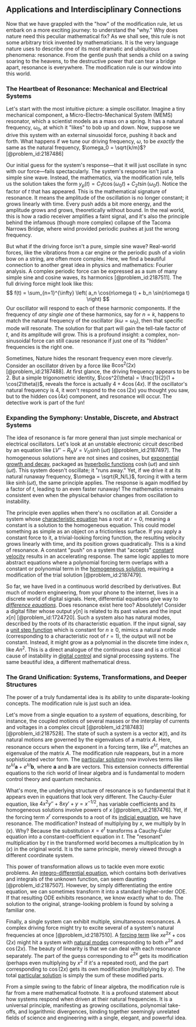 ## Applications and Interdisciplinary Connections

Now that we have grappled with the "how" of the modification rule, let us embark on a more exciting journey: to understand the "why." Why does nature need this peculiar mathematical fix? As we shall see, this rule is not some arbitrary trick invented by mathematicians. It is the very language nature uses to describe one of its most dramatic and ubiquitous phenomena: resonance. From the gentle push that sends a child on a swing soaring to the heavens, to the destructive power that can tear a bridge apart, resonance is everywhere. The modification rule is our window into this world.

### The Heartbeat of Resonance: Mechanical and Electrical Systems

Let's start with the most intuitive picture: a simple oscillator. Imagine a tiny mechanical component, a Micro-Electro-Mechanical System (MEMS) resonator, which a scientist models as a mass on a spring. It has a natural frequency, $\omega_0$, at which it "likes" to bob up and down. Now, suppose we drive this system with an external sinusoidal force, pushing it back and forth. What happens if we tune our driving frequency, $\omega$, to be *exactly* the same as the natural frequency, $\omega_0 = \sqrt{k/m}$? [@problem_id:2187486]

Our initial guess for the system's response—that it will just oscillate in sync with our force—fails spectacularly. The system's response isn't just a simple sine wave. Instead, the mathematics, via the modification rule, tells us the solution takes the form $y_p(t) = C_1 t \cos(\omega_0 t) + C_2 t \sin(\omega_0 t)$. Notice the factor of $t$ that has appeared. This is the mathematical signature of resonance. It means the amplitude of the oscillation is no longer constant; it grows linearly with time. Every push adds a bit more energy, and the amplitude grows and grows, theoretically without bound. In the real world, this is how a radio receiver amplifies a faint signal, and it's also the principle behind the infamous (though more complex) collapse of the Tacoma Narrows Bridge, where wind provided periodic pushes at just the wrong frequency.

But what if the driving force isn't a pure, simple sine wave? Real-world forces, like the vibrations from a car engine or the periodic push of a violin bow on a string, are often more complex. Here, we find a beautiful connection to another great idea in physics and mathematics: Fourier analysis. A complex periodic force can be expressed as a sum of many simple sine and cosine waves, its harmonics [@problem_id:2187511]. The full driving force might look like this:
$$ f(t) = \sum_{n=1}^{\infty} \left( a_n \cos(n\omega t) + b_n \sin(n\omega t) \right) $$
Our oscillator will respond to each of these harmonic components. If the frequency of *any single one* of these harmonics, say for $n=k$, happens to match the natural frequency of the oscillator ($k\omega = \omega_0$), then that specific mode will resonate. The solution for that part will gain the tell-tale factor of $t$, and its amplitude will grow. This is a profound insight: a complex, non-sinusoidal force can still cause resonance if just one of its "hidden" frequencies is the right one.

Sometimes, Nature hides the resonant frequency even more cleverly. Consider an oscillator driven by a force like $8\cos^2(2x)$ [@problem_id:2187488]. At first glance, the driving frequency appears to be $2$. But a simple trigonometric identity, $\cos^2(\theta) = \frac{1}{2}(1 + \cos(2\theta))$, reveals the force is actually $4 + 4\cos(4x)$. If the oscillator's natural frequency is $4$, it won't respond to the $\cos(2x)$ you thought you saw, but to the hidden $\cos(4x)$ component, and resonance will occur. The detective work is part of the fun!

### Expanding the Symphony: Unstable, Discrete, and Abstract Systems

The idea of resonance is far more general than just simple mechanical or electrical oscillators. Let's look at an unstable electronic circuit described by an equation like $L V'' - R_N V = V_0 \sinh(\omega t)$ [@problem_id:2187497]. The homogeneous solutions here are not sines and cosines, but [exponential growth and decay](@article_id:268011), packaged as [hyperbolic functions](@article_id:164681) $\cosh(\omega t)$ and $\sinh(\omega t)$. This system doesn't oscillate; it "runs away." Yet, if we drive it at its natural runaway frequency, $\omega = \sqrt{R_N/L}$, forcing it with a term like $\sinh(\omega t)$, the same principle applies. The response is again modified by a factor of $t$, leading to an even faster runaway! The mathematics remains consistent even when the physical behavior changes from oscillation to instability.

The principle even applies when there's no oscillation at all. Consider a system whose [characteristic equation](@article_id:148563) has a root at $r=0$, meaning a constant is a solution to the homogeneous equation. This could model something as simple as an object on a frictionless surface. If you apply a constant force to it, a trivial-looking forcing function, the resulting velocity grows linearly with time, and its position grows quadratically. This is a kind of resonance. A constant "push" on a system that "accepts" [constant velocity](@article_id:170188) results in an accelerating response. The same logic applies to more abstract equations where a polynomial forcing term overlaps with a constant or polynomial term in the [homogeneous solution](@article_id:273871), requiring a modification of the trial solution [@problem_id:2187479].

So far, we have lived in a continuous world described by derivatives. But much of modern engineering, from your phone to the internet, lives in a discrete world of digital signals. Here, differential equations give way to *[difference equations](@article_id:261683)*. Does resonance exist here too? Absolutely! Consider a digital filter whose output $y[n]$ is related to its past values and the input $x[n]$ [@problem_id:1724720]. Such a system also has natural modes, described by the roots of its characteristic equation. If the input signal, say a [unit step function](@article_id:268313) which is constant for $n \ge 0$, mimics a natural mode (corresponding to a characteristic root of $r=1$), the output will not be constant. Instead, it might grow as a polynomial in the discrete time index $n$, like $A n^2$. This is a direct analogue of the continuous case and is a critical cause of instability in [digital control](@article_id:275094) and signal processing systems. The same beautiful idea, a different mathematical dress.

### The Grand Unification: Systems, Transformations, and Deeper Structures

The power of a truly fundamental idea is its ability to unite disparate-looking concepts. The modification rule is just such an idea.

Let's move from a single equation to a *system* of equations, describing, for instance, the coupled motions of several masses or the interplay of currents and voltages in a complex circuit [@problem_id:2187483] [@problem_id:2187528]. The state of such a system is a vector $\mathbf{x}(t)$, and its natural motions are governed by the eigenvalues of a matrix $A$. Here, resonance occurs when the exponent in a forcing term, like $e^{\lambda t}$, matches an eigenvalue of the matrix $A$. The modification rule reappears, but in a more sophisticated vector form. The [particular solution](@article_id:148586) now involves terms like $t e^{\lambda t}\mathbf{a} + e^{\lambda t}\mathbf{b}$, where $\mathbf{a}$ and $\mathbf{b}$ are vectors. This extension connects differential equations to the rich world of linear algebra and is fundamental to modern control theory and quantum mechanics.

What's more, the underlying structure of resonance is so fundamental that it appears even in equations that look very different. The Cauchy-Euler equation, like $4x^2 y'' + 8x y' + y = x^{-1/2}$, has variable coefficients and its homogeneous solutions involve powers of $x$ [@problem_id:2187476]. Yet, if the forcing term $x^r$ corresponds to a root of its [indicial equation](@article_id:165461), we have resonance. The modification? Instead of multiplying by $x$, we multiply by $\ln(x)$. Why? Because the substitution $x=e^t$ transforms a Cauchy-Euler equation into a constant-coefficient equation in $t$. The "resonant" multiplication by $t$ in the transformed world becomes a multiplication by $\ln(x)$ in the original world. It is the same principle, merely viewed through a different coordinate system.

This power of transformation allows us to tackle even more exotic problems. An [integro-differential equation](@article_id:175007), which contains both derivatives and integrals of the unknown function, can seem daunting [@problem_id:2187507]. However, by simply differentiating the entire equation, we can sometimes transform it into a standard higher-order ODE. If that resulting ODE exhibits resonance, we know exactly what to do. The solution to the original, strange-looking problem is found by solving a familiar one.

Finally, a single system can exhibit multiple, simultaneous resonances. A complex driving force might try to excite several of a system's natural frequencies at once [@problem_id:2187510]. A [forcing term](@article_id:165492) like $x e^{2x} + \cos(2x)$ might hit a system with [natural modes](@article_id:276512) corresponding to both $e^{2x}$ and $\cos(2x)$. The beauty of linearity is that we can deal with each resonance separately. The part of the guess corresponding to $e^{2x}$ gets its modification (perhaps even multiplying by $x^2$ if it's a repeated root), and the part corresponding to $\cos(2x)$ gets its own modification (multiplying by $x$). The total [particular solution](@article_id:148586) is simply the sum of these modified parts.

From a simple swing to the fabric of linear algebra, the modification rule is far from a mere mathematical footnote. It is a profound statement about how systems respond when driven at their natural frequencies. It is a universal principle, manifesting as growing oscillations, polynomial take-offs, and logarithmic divergences, binding together seemingly unrelated fields of science and engineering with a single, elegant, and powerful idea.